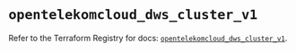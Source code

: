 # `opentelekomcloud_dws_cluster_v1`

Refer to the Terraform Registry for docs: [`opentelekomcloud_dws_cluster_v1`](https://registry.terraform.io/providers/opentelekomcloud/opentelekomcloud/1.36.51/docs/resources/dws_cluster_v1).
